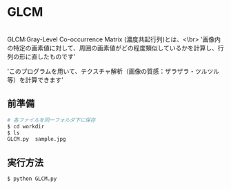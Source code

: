 # GLCM
<br>GLCM:Gray-Level Co-occurrence Matrix (濃度共起行列)とは、<\br>
'画像内の特定の画素値に対して、周囲の画素値がどの程度類似しているかを計算し、行列の形に直したものです'

'このプログラムを用いて、テクスチャ解析（画像の質感：ザラザラ・ツルツル等）を計算できます'

## 前準備
```bash
# 各ファイルを同一フォルダ下に保存
$ cd workdir
$ ls
GLCM.py  sample.jpg
```

## 実行方法
```bash
$ python GLCM.py
```
